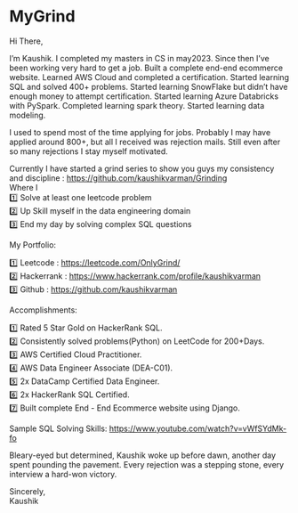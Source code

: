 # MyGrind

Hi There,


I’m Kaushik. I completed my masters in CS in may2023. Since then I’ve been working very hard to get a job. Built a complete end-end ecommerce website. Learned AWS Cloud and completed a certification. Started learning SQL and solved 400+ problems. Started learning SnowFlake but didn’t have enough money to attempt certification. Started learning Azure Databricks with PySpark. Completed learning spark theory. Started learning data modeling. 

I used to spend most of the time applying for jobs. Probably I may have applied around 800+, but all I received was rejection mails. Still even after so many rejections I stay myself motivated.

Currently I have started a grind series to show you guys my consistency and discipline 
 : https://github.com/kaushikvarman/Grinding <br>
Where I <br>
:one: Solve at least one leetcode problem <br>
:two: Up Skill myself in the data engineering domain <br>
:three: End my day by solving complex SQL questions <br>

My Portfolio:

:one: Leetcode : https://leetcode.com/OnlyGrind/ <br>
:two: Hackerrank : https://www.hackerrank.com/profile/kaushikvarman <br>
:three: Github : https://github.com/kaushikvarman 

Accomplishments:

:one: Rated 5 Star Gold on HackerRank SQL. <br>
:two: Consistently solved problems(Python) on LeetCode for 200+Days.<br>
:three: AWS Certified Cloud Practitioner.<br>
:four: AWS Data Engineer Associate (DEA-C01). <br>
:five: 2x DataCamp Certified Data Engineer. <br>
:six: 2x HackerRank SQL Certified. <br>
:seven: Built complete End - End Ecommerce website using Django.

Sample SQL Solving Skills:
https://www.youtube.com/watch?v=vWfSYdMk-fo

Bleary-eyed but determined, Kaushik woke up before dawn, another day spent pounding the pavement. Every rejection was a stepping stone, every interview a hard-won victory.

Sincerely, <br>
Kaushik
